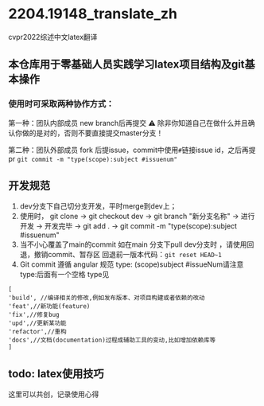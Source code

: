 # 2204.19148_translate_zh
cvpr2022综述中文latex翻译

## 本仓库用于零基础人员实践学习latex项目结构及git基本操作

### 使用时可采取两种协作方式：
第一种：团队内部成员 new branch后再提交
⚠️ 除非你知道自己在做什么并且确认你做的是对的，否则不要直接提交master分支！

第二种：团队外部成员 fork 后提issue，commit中使用`#`链接issue id，之后再提pr
`git commit -m "type(scope):subject #issuenum" `

## 开发规范
1. dev分支下自己切分支开发，平时merge到dev上；
  1. 使用时，
     git clone ->
     git checkout dev ->
     git branch "新分支名称" ->
     进行开发 ->
     开发完毕 ->
     git add . ->
     git commit -m "type(scope):subject #issuenum" 
  3. 当不小心覆盖了main的commit 如在main 分支下pull dev分支时 ，请使用回退，撤销commit、暂存区 回退前一版本代码：`git reset HEAD~1`
2. Git commit 遵循 angular 规范
type: (scope)subject #issueNum请注意type:后面有一个空格
type见
```
[
'build', //编译相关的修改,例如发布版本、对项目构建或者依赖的改动
'feat',//新功能(feature)
'fix',//修复bug
'upd',//更新某功能
'refactor',//重构
'docs',//文档(documentation)过程成辅助工具的变动,比如增加依赖库等
]
```

## todo: latex使用技巧
这里可以共创，记录使用心得
